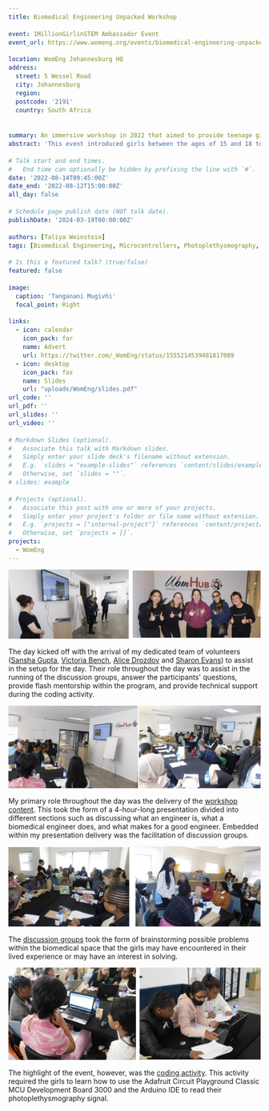 ```yaml
---
title: Biomedical Engineering Unpacked Workshop

event: 1MillionGirlinSTEM Ambassador Event
event_url: https://www.womeng.org/events/biomedical-engineering-unpacked-workshop

location: WomEng Johannesburg HQ
address:
  street: 5 Wessel Road 
  city: Johannesburg
  region: 
  postcode: '2191'
  country: South Africa 


summary: An immersive workshop in 2022 that aimed to provide teenage girls with an understanding of the biomedical engineering field through hands-on activities and discussion.
abstract: 'This event introduced girls between the ages of 15 and 18 to the world of biomedical engineering through interactive presentations, group discussions with qualified engineers, video demonstrations, an in-depth Q&A session, and a hands-on microcontroller programming exercise to analyse photoplethysmography signals. Within my role as presenter, educator, coordinator, and facilitator -  I was responsible for ensuring that the workshop ran smoothly while still delivering the workshop content. The workshop ran over a 4-hour period over which I presented to the group of 30 girls, assisted with the volunteer discussions, ran the coding solution development, and provided directed assistance to the girls during the coding activity.'

# Talk start and end times.
#   End time can optionally be hidden by prefixing the line with `#`.
date: '2022-08-14T09:45:00Z'
date_end: '2022-08-12T15:00:00Z'
all_day: false

# Schedule page publish date (NOT talk date).
publishDate: '2024-03-19T00:00:00Z'

authors: [Taliya Weinstein]
tags: [Biomedical Engineering, Microcontrollers, Photoplethysmography, Women Empowerment, WomEng]

# Is this a featured talk? (true/false)
featured: false

image:
  caption: 'Tanganani Mugivhi'
  focal_point: Right

links:
  - icon: calendar
    icon_pack: far
    name: Advert
    url: https://twitter.com/_WomEng/status/1555214539481817089
  - icon: desktop
    icon_pack: fas
    name: Slides
    url: "uploads/WomEng/slides.pdf"
url_code: ''
url_pdf: ''
url_slides: ''
url_video: ''

# Markdown Slides (optional).
#   Associate this talk with Markdown slides.
#   Simply enter your slide deck's filename without extension.
#   E.g. `slides = "example-slides"` references `content/slides/example-slides.md`.
#   Otherwise, set `slides = ""`.
# slides: example

# Projects (optional).
#   Associate this post with one or more of your projects.
#   Simply enter your project's folder or file name without extension.
#   E.g. `projects = ["internal-project"]` references `content/project/deep-learning/index.md`.
#   Otherwise, set `projects = []`.
projects:
  - WomEng
---
```

![volenteers](volenteers1.png)

The day kicked off with the arrival of my dedicated team of volunteers ([Sansha Gupta](https://www.linkedin.com/in/sansha-gupta-b94810184/), [Victoria Bench](https://www.linkedin.com/in/victoria-bench-258b1baa/), [Alice Drozdov](https://www.linkedin.com/in/alice-drozdov-005552180/) and [Sharon Evans](https://www.linkedin.com/in/sharon-evans-6b0ab1187/)) to assist in the setup for the day. Their role throughout the day was to assist in the running of the discussion groups, answer the participants' questions, provide flash mentorship within the program, and provide technical support during the coding activity. 

![myPresenting](myPresenting.png)

My primary role throughout the day was the delivery of the [workshop content](/uploads/WomEng/slides.pdf). This took the form of a 4-hour-long presentation divided into different sections such as discussing what an engineer is, what a biomedical engineer does, and what makes for a good engineer. Embedded within my presentation delivery was the facilitation of discussion groups. 

![discussion](discussionGroups.png)

The [discussion groups](/uploads/WomEng/VolenteerPack.pdf) took the form of brainstorming possible problems within the biomedical space that the girls may have encountered in their lived experience or may have an interest in solving. 

![coding](coding.png)

The highlight of the event, however, was the [coding activity](https://github.com/TaliWeinstein/biomedUnpackedWorkshop). This activity required the girls to learn how to use the Adafruit Circuit Playground Classic MCU Development Board 3000 and the Arduino IDE to read their photoplethysmography signal. 